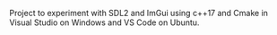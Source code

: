 Project to experiment with SDL2 and ImGui using c++17 and Cmake in Visual Studio on Windows and VS Code on Ubuntu.
